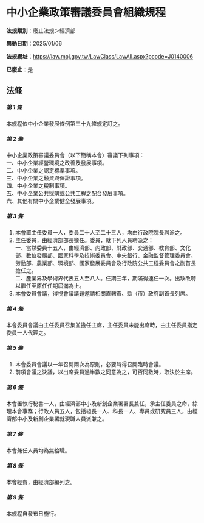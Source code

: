 # 中小企業政策審議委員會組織規程

**法規類別**：廢止法規＞經濟部

**異動日期**：2025/01/06  

**法規網址**：https://law.moj.gov.tw/LawClass/LawAll.aspx?pcode=J0140006

**已廢止**：是



## 法條
##### 第 1 條
本規程依中小企業發展條例第三十九條規定訂之。

##### 第 2 條
中小企業政策審議委員會（以下簡稱本會）審議下列事項：  
一、中小企業經營環境之改善及發展事項。  
二、中小企業之認定標準事項。  
三、中小企業之融資與保證事項。  
四、中小企業之稅制事項。  
五、中小企業公共採購或公共工程之配合發展事項。  
六、其他有關中小企業健全發展事項。

##### 第 3 條
1. 本會置主任委員一人，委員二十人至二十三人，均由行政院院長聘派之。
1. 主任委員，由經濟部部長擔任。委員，就下列人員聘派之：  
一、當然委員十五人，由經濟部、內政部、財政部、交通部、教育部、文化部、數位發展部、國家科學及技術委員會、中央銀行、金融監督管理委員會、勞動部、農業部、環境部、國家發展委員會及行政院公共工程委員會之副首長擔任之。  
二、產業界及學術界代表五人至八人。任期三年，期滿得連任一次。出缺改聘以繼任至原任任期屆滿為止。
1. 本會委員會議，得視會議議題邀請相關直轄市、縣（市）政府副首長列席。

##### 第 4 條
本會委員會議由主任委員召集並擔任主席，主任委員未能出席時，由主任委員指定委員一人代理之。

##### 第 5 條
1. 本會委員會議以一年召開兩次為原則，必要時得召開臨時會議。
1. 前項會議之決議，以出席委員過半數之同意為之，可否同數時，取決於主席。

##### 第 6 條
本會置執行秘書一人，由經濟部中小及新創企業署署長兼任，承主任委員之命，綜理本會事務；行政人員五人，包括組長一人、科長一人、專員或研究員三人，由經濟部中小及新創企業署就現職人員派兼之。

##### 第 7 條
本會兼任人員均為無給職。

##### 第 8 條
本會經費，由經濟部編列之。

##### 第 9 條
本規程自發布日施行。


